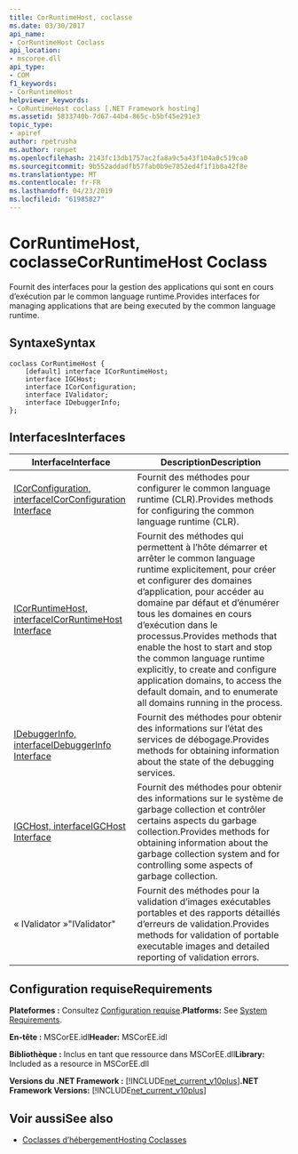 ```yaml
---
title: CorRuntimeHost, coclasse
ms.date: 03/30/2017
api_name:
- CorRuntimeHost Coclass
api_location:
- mscoree.dll
api_type:
- COM
f1_keywords:
- CorRuntimeHost
helpviewer_keywords:
- CoRuntimeHost coclass [.NET Framework hosting]
ms.assetid: 5833740b-7d67-44b4-865c-b5bf45e291e3
topic_type:
- apiref
author: rpetrusha
ms.author: ronpet
ms.openlocfilehash: 2143fc13db1757ac2fa8a9c5a43f104a0c519ca0
ms.sourcegitcommit: 9b552addadfb57fab0b9e7852ed4f1f1b8a42f8e
ms.translationtype: MT
ms.contentlocale: fr-FR
ms.lasthandoff: 04/23/2019
ms.locfileid: "61985827"
---
```

# <a name="corruntimehost-coclass"></a><span data-ttu-id="362dc-102">CorRuntimeHost, coclasse</span><span class="sxs-lookup"><span data-stu-id="362dc-102">CorRuntimeHost Coclass</span></span>
<span data-ttu-id="362dc-103">Fournit des interfaces pour la gestion des applications qui sont en cours d’exécution par le common language runtime.</span><span class="sxs-lookup"><span data-stu-id="362dc-103">Provides interfaces for managing applications that are being executed by the common language runtime.</span></span>  
  
## <a name="syntax"></a><span data-ttu-id="362dc-104">Syntaxe</span><span class="sxs-lookup"><span data-stu-id="362dc-104">Syntax</span></span>  
  
```  
coclass CorRuntimeHost {  
    [default] interface ICorRuntimeHost;  
    interface IGCHost;  
    interface ICorConfiguration;  
    interface IValidator;  
    interface IDebuggerInfo;  
};  
```  
  
## <a name="interfaces"></a><span data-ttu-id="362dc-105">Interfaces</span><span class="sxs-lookup"><span data-stu-id="362dc-105">Interfaces</span></span>  
  
|<span data-ttu-id="362dc-106">Interface</span><span class="sxs-lookup"><span data-stu-id="362dc-106">Interface</span></span>|<span data-ttu-id="362dc-107">Description</span><span class="sxs-lookup"><span data-stu-id="362dc-107">Description</span></span>|  
|---------------|-----------------|  
|[<span data-ttu-id="362dc-108">ICorConfiguration, interface</span><span class="sxs-lookup"><span data-stu-id="362dc-108">ICorConfiguration Interface</span></span>](../../../../docs/framework/unmanaged-api/hosting/icorconfiguration-interface.md)|<span data-ttu-id="362dc-109">Fournit des méthodes pour configurer le common language runtime (CLR).</span><span class="sxs-lookup"><span data-stu-id="362dc-109">Provides methods for configuring the common language runtime (CLR).</span></span>|  
|[<span data-ttu-id="362dc-110">ICorRuntimeHost, interface</span><span class="sxs-lookup"><span data-stu-id="362dc-110">ICorRuntimeHost Interface</span></span>](../../../../docs/framework/unmanaged-api/hosting/icorruntimehost-interface.md)|<span data-ttu-id="362dc-111">Fournit des méthodes qui permettent à l’hôte démarrer et arrêter le common language runtime explicitement, pour créer et configurer des domaines d’application, pour accéder au domaine par défaut et d’énumérer tous les domaines en cours d’exécution dans le processus.</span><span class="sxs-lookup"><span data-stu-id="362dc-111">Provides methods that enable the host to start and stop the common language runtime explicitly, to create and configure application domains, to access the default domain, and to enumerate all domains running in the process.</span></span>|  
|[<span data-ttu-id="362dc-112">IDebuggerInfo, interface</span><span class="sxs-lookup"><span data-stu-id="362dc-112">IDebuggerInfo Interface</span></span>](../../../../docs/framework/unmanaged-api/hosting/idebuggerinfo-interface.md)|<span data-ttu-id="362dc-113">Fournit des méthodes pour obtenir des informations sur l’état des services de débogage.</span><span class="sxs-lookup"><span data-stu-id="362dc-113">Provides methods for obtaining information about the state of the debugging services.</span></span>|  
|[<span data-ttu-id="362dc-114">IGCHost, interface</span><span class="sxs-lookup"><span data-stu-id="362dc-114">IGCHost Interface</span></span>](../../../../docs/framework/unmanaged-api/hosting/igchost-interface.md)|<span data-ttu-id="362dc-115">Fournit des méthodes pour obtenir des informations sur le système de garbage collection et contrôler certains aspects du garbage collection.</span><span class="sxs-lookup"><span data-stu-id="362dc-115">Provides methods for obtaining information about the garbage collection system and for controlling some aspects of garbage collection.</span></span>|  
|<span data-ttu-id="362dc-116">« IValidator »</span><span class="sxs-lookup"><span data-stu-id="362dc-116">"IValidator"</span></span>|<span data-ttu-id="362dc-117">Fournit des méthodes pour la validation d’images exécutables portables et des rapports détaillés d’erreurs de validation.</span><span class="sxs-lookup"><span data-stu-id="362dc-117">Provides methods for validation of portable executable images and detailed reporting of validation errors.</span></span>|  
  
## <a name="requirements"></a><span data-ttu-id="362dc-118">Configuration requise</span><span class="sxs-lookup"><span data-stu-id="362dc-118">Requirements</span></span>  
 <span data-ttu-id="362dc-119">**Plateformes :** Consultez [Configuration requise](../../../../docs/framework/get-started/system-requirements.md).</span><span class="sxs-lookup"><span data-stu-id="362dc-119">**Platforms:** See [System Requirements](../../../../docs/framework/get-started/system-requirements.md).</span></span>  
  
 <span data-ttu-id="362dc-120">**En-tête :** MSCorEE.idl</span><span class="sxs-lookup"><span data-stu-id="362dc-120">**Header:** MSCorEE.idl</span></span>  
  
 <span data-ttu-id="362dc-121">**Bibliothèque :** Inclus en tant que ressource dans MSCorEE.dll</span><span class="sxs-lookup"><span data-stu-id="362dc-121">**Library:** Included as a resource in MSCorEE.dll</span></span>  
  
 <span data-ttu-id="362dc-122">**Versions du .NET Framework :** [!INCLUDE[net_current_v10plus](../../../../includes/net-current-v10plus-md.md)]</span><span class="sxs-lookup"><span data-stu-id="362dc-122">**.NET Framework Versions:** [!INCLUDE[net_current_v10plus](../../../../includes/net-current-v10plus-md.md)]</span></span>  
  
## <a name="see-also"></a><span data-ttu-id="362dc-123">Voir aussi</span><span class="sxs-lookup"><span data-stu-id="362dc-123">See also</span></span>

- [<span data-ttu-id="362dc-124">Coclasses d’hébergement</span><span class="sxs-lookup"><span data-stu-id="362dc-124">Hosting Coclasses</span></span>](../../../../docs/framework/unmanaged-api/hosting/hosting-coclasses.md)
